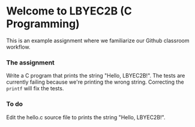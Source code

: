 # Welcome to LBYEC2B (C Programming)
This is an example assignment where we familiarize our Github classroom workflow.

### The assignment
Write a C program that prints the string "Hello, LBYEC2B!".
The tests are currently failing because we're printing the wrong string. 
Correcting the `printf` will fix the tests.

### To do
Edit the hello.c source file to prints the string "Hello, LBYEC2B!".
